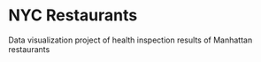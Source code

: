 # NYC Restaurants

Data visualization project of health inspection results of Manhattan restaurants
